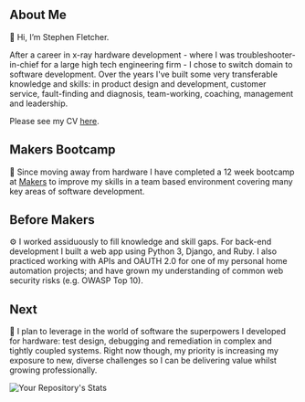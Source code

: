 ## About Me

👋 Hi, I’m Stephen Fletcher.

After a career in x-ray hardware development - where I was troubleshooter-in-chief for a large high tech engineering firm - I chose to switch domain to software development. Over the years I've built some very transferable knowledge and skills: in product design and development, customer service, fault-finding and diagnosis, team-working, coaching, management and leadership.

Please see my CV [here](https://github.com/stephenfletchtek/CV).

## Makers Bootcamp

🌱 Since moving away from hardware I have completed a 12 week bootcamp at [Makers](https://github.com/makersacademy) to improve my skills in a team based environment covering many key areas of software development.

## Before Makers

:gear: I worked assiduously to fill knowledge and skill gaps. For back-end development I built a web app using Python 3, Django, and Ruby. I also practiced working with APIs and OAUTH 2.0 for one of my personal home automation projects; and have grown my understanding of common web security risks (e.g. OWASP Top 10).

## Next

👀 I plan to leverage in the world of software the superpowers I developed for hardware: test design, debugging and remediation in complex and tightly coupled systems. Right now though, my priority is increasing my exposure to new, diverse challenges so I can be delivering value whilst growing professionally.

![Your Repository's Stats](https://github-readme-stats.vercel.app/api?username=stephenfletchtek&show_icons=true)
